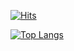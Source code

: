 [![Hits](https://hits.seeyoufarm.com/api/count/incr/badge.svg?url=https%3A%2F%2Fgithub.com%2FKor-NOH&count_bg=%23FB0000&title_bg=%23555555&icon=&icon_color=%23E7E7E7&title=&edge_flat=false)](https://hits.seeyoufarm.com)

[![Top Langs](https://github-readme-stats.vercel.app/api/top-langs/?username=Kor-NOH)](https://github.com/anuraghazra/github-readme-stats)
